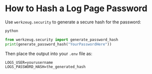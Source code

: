 # How to Hash a Log Page Password

Use `werkzeug.security` to generate a secure hash for the password:

```bash
python
```

```python
from werkzeug.security import generate_password_hash
print(generate_password_hash("YourPasswordHere"))
```

Then place the output into your `.env` file as:

```
LOGS_USER=yourusername
LOGS_PASSWORD_HASH=the_generated_hash
```
